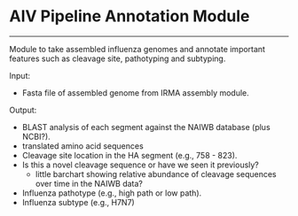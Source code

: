 # AIV Pipeline Annotation Module
---

Module to take assembled influenza genomes and annotate important features such as cleavage site, pathotyping and subtyping.

Input:
* Fasta file of assembled genome from IRMA assembly module.

Output:
* BLAST analysis of each segment against the NAIWB database (plus NCBI?).
* translated amino acid sequences
* Cleavage site location in the HA segment (e.g., 758 - 823).
* Is this a novel cleavage sequence or have we seen it previously?
    * little barchart showing relative abundance of cleavage sequences over time in the NAIWB data?
* Influenza pathotype (e.g., high path or low path).
* Influenza subtype (e.g., H7N7)

